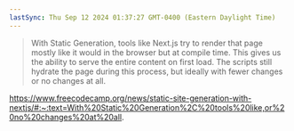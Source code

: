 ```yaml
---
lastSync: Thu Sep 12 2024 01:37:27 GMT-0400 (Eastern Daylight Time)
---
```

> With Static Generation, tools like Next.js try to render that page mostly like it would in the browser but at compile time. This gives us the ability to serve the entire content on first load. The scripts still hydrate the page during this process, but ideally with fewer changes or no changes at all.

https://www.freecodecamp.org/news/static-site-generation-with-nextjs/#:~:text=With%20Static%20Generation%2C%20tools%20like,or%20no%20changes%20at%20all.